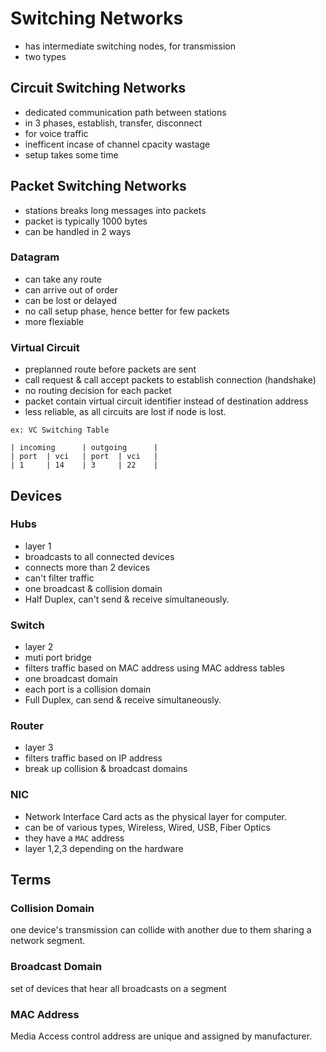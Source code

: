 # Switching Networks

- has intermediate switching nodes, for transmission
- two types

## Circuit Switching Networks

- dedicated communication path between stations
- in 3 phases, establish, transfer, disconnect
- for voice traffic
- inefficent incase of channel cpacity wastage
- setup takes some time

## Packet Switching Networks

- stations breaks long messages into packets
- packet is typically 1000 bytes
- can be handled in 2 ways

### Datagram

- can take any route
- can arrive out of order
- can be lost or delayed
- no call setup phase, hence better for few packets
- more flexiable

### Virtual Circuit

- preplanned route before packets are sent
- call request & call accept packets to establish connection (handshake)
- no routing decision for each packet
- packet contain virtual circuit identifier instead of destination address
- less reliable, as all circuits are lost if node is lost.

```
ex: VC Switching Table

| incoming      | outgoing      |
| port  | vci   | port  | vci   |
| 1     | 14    | 3     | 22    |
```

## Devices

### Hubs

- layer 1
- broadcasts to all connected devices
- connects more than 2 devices
- can't filter traffic
- one broadcast & collision domain
- Half Duplex, can't send & receive simultaneously.

### Switch

- layer 2
- muti port bridge
- filters traffic based on MAC address using MAC address tables
- one broadcast domain
- each port is a collision domain
- Full Duplex, can send & receive simultaneously.

### Router

- layer 3
- filters traffic based on IP address
- break up collision & broadcast domains

### NIC

- Network Interface Card acts as the physical layer for computer.
- can be of various types, Wireless, Wired, USB, Fiber Optics
- they have a `MAC` address
- layer 1,2,3 depending on the hardware

## Terms

### Collision Domain

one device's transmission can collide with another due to them sharing a network segment.

### Broadcast Domain

set of devices that hear all broadcasts on a segment

### MAC Address

Media Access control address are unique and assigned by manufacturer.
